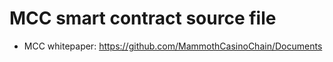 # MCC smart contract source file

* MCC whitepaper: https://github.com/MammothCasinoChain/Documents
